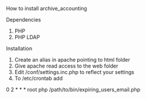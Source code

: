 How to install archive_accounting

Dependencies
1. PHP
2. PHP LDAP

Installation
1. Create an alias in apache pointing to html folder
2. Give apache read access to the web folder
3. Edit /conf/settings.inc.php to reflect your settings
4. To /etc/crontab add

0 2 * * * root php /path/to/bin/expiring_users_email.php
